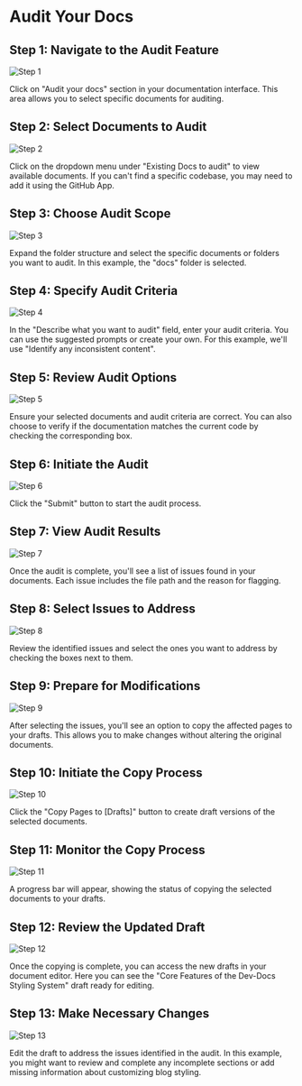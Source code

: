 # Audit Your Docs

## Step 1: Navigate to the Audit Feature

![Step 1](/img/audit_your_docs/step_1.png)

Click on "Audit your docs" section in your documentation interface. This area allows you to select specific documents for auditing.

## Step 2: Select Documents to Audit

![Step 2](/img/audit_your_docs/step_2.png)

Click on the dropdown menu under "Existing Docs to audit" to view available documents. If you can't find a specific codebase, you may need to add it using the GitHub App.

## Step 3: Choose Audit Scope

![Step 3](/img/audit_your_docs/step_3.png)

Expand the folder structure and select the specific documents or folders you want to audit. In this example, the "docs" folder is selected.

## Step 4: Specify Audit Criteria

![Step 4](/img/audit_your_docs/step_4.png)

In the "Describe what you want to audit" field, enter your audit criteria. You can use the suggested prompts or create your own. For this example, we'll use "Identify any inconsistent content".

## Step 5: Review Audit Options

![Step 5](/img/audit_your_docs/step_5.png)

Ensure your selected documents and audit criteria are correct. You can also choose to verify if the documentation matches the current code by checking the corresponding box.

## Step 6: Initiate the Audit

![Step 6](/img/audit_your_docs/step_6.png)

Click the "Submit" button to start the audit process.

## Step 7: View Audit Results

![Step 7](/img/audit_your_docs/step_7.png)

Once the audit is complete, you'll see a list of issues found in your documents. Each issue includes the file path and the reason for flagging.

## Step 8: Select Issues to Address

![Step 8](/img/audit_your_docs/step_8.png)

Review the identified issues and select the ones you want to address by checking the boxes next to them.

## Step 9: Prepare for Modifications

![Step 9](/img/audit_your_docs/step_9.png)

After selecting the issues, you'll see an option to copy the affected pages to your drafts. This allows you to make changes without altering the original documents.

## Step 10: Initiate the Copy Process

![Step 10](/img/audit_your_docs/step_10.png)

Click the "Copy Pages to \[Drafts]" button to create draft versions of the selected documents.

## Step 11: Monitor the Copy Process

![Step 11](/img/audit_your_docs/step_11.png)

A progress bar will appear, showing the status of copying the selected documents to your drafts.

## Step 12: Review the Updated Draft

![Step 12](/img/audit_your_docs/step_12.png)

Once the copying is complete, you can access the new drafts in your document editor. Here you can see the "Core Features of the Dev-Docs Styling System" draft ready for editing.

## Step 13: Make Necessary Changes

![Step 13](/img/audit_your_docs/step_13.png)

Edit the draft to address the issues identified in the audit. In this example, you might want to review and complete any incomplete sections or add missing information about customizing blog styling.
